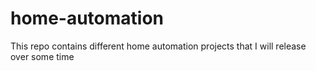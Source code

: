 # home-automation
This repo contains different home automation projects that I will release over some time
